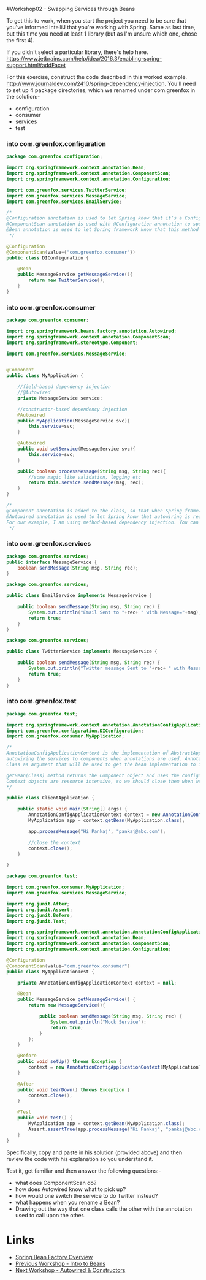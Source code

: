 #Workshop02 - Swapping Services through Beans

To get this to work, when you start the project you need to be sure that you've informed IntelliJ that you're working with Spring.  Same as last time, but this time you need at least 1 library (but as I'm unsure which one, chose the first 4).

If you didn't select a particular library, there's help here.  https://www.jetbrains.com/help/idea/2016.3/enabling-spring-support.html#addFacet

For this exercise, construct the code described in this worked example. http://www.journaldev.com/2410/spring-dependency-injection.  You'll need to set up 4 package directories, which we renamed under com.greenfox in the solution:-
- configuration
- consumer
- services
- test

### into com.greenfox.configuration

```java
package com.greenfox.configuration;

import org.springframework.context.annotation.Bean;
import org.springframework.context.annotation.ComponentScan;
import org.springframework.context.annotation.Configuration;

import com.greenfox.services.TwitterService;
import com.greenfox.services.MessageService;
import com.greenfox.services.EmailService;

/*
@Configuration annotation is used to let Spring know that it’s a Configuration class.
@ComponentScan annotation is used with @Configuration annotation to specify the packages to look for Component classes.
@Bean annotation is used to let Spring framework know that this method should be used to get the bean implementation to inject in Component classes.
 */

@Configuration
@ComponentScan(value={"com.greenfox.consumer"})
public class DIConfiguration {

    @Bean
    public MessageService getMessageService(){
        return new TwitterService();
    }
}
```
### into com.greenfox.consumer
```java
package com.greenfox.consumer;

import org.springframework.beans.factory.annotation.Autowired;
import org.springframework.context.annotation.ComponentScan;
import org.springframework.stereotype.Component;

import com.greenfox.services.MessageService;


@Component
public class MyApplication {

    //field-based dependency injection
    //@Autowired
    private MessageService service;

	//constructor-based dependency injection
	@Autowired
	public MyApplication(MessageService svc){
		this.service=svc;
	}

    @Autowired
    public void setService(MessageService svc){
        this.service=svc;
    }

    public boolean processMessage(String msg, String rec){
        //some magic like validation, logging etc
        return this.service.sendMessage(msg, rec);
    }
}

/*
@Component annotation is added to the class, so that when Spring framework will scan for the components, this class will be treated as component. @Component annotation can be applied only to the class and it’s retention policy is Runtime. If you are not not familiar with Annotations retention policy, I would suggest you to read java annotations tutorial.
@Autowired annotation is used to let Spring know that autowiring is required. This can be applied to field, constructor and methods. This annotation allows us to implement constructor-based, field-based or method-based dependency injection in our components.
For our example, I am using method-based dependency injection. You can uncomment the constructor method to switch to constructor based dependency injection.
 */
```
### into com.greenfox.services
```java
package com.greenfox.services;
public interface MessageService {
    boolean sendMessage(String msg, String rec);
}
```
```java
package com.greenfox.services;

public class EmailService implements MessageService {

    public boolean sendMessage(String msg, String rec) {
        System.out.println("Email Sent to "+rec+ " with Message="+msg);
        return true;
    }
}
```

```java
package com.greenfox.services;

public class TwitterService implements MessageService {

    public boolean sendMessage(String msg, String rec) {
        System.out.println("Twitter message Sent to "+rec+ " with Message="+msg);
        return true;
    }
}
```
### into com.greenfox.test
```java
package com.greenfox.test;

import org.springframework.context.annotation.AnnotationConfigApplicationContext;
import com.greenfox.configuration.DIConfiguration;
import com.greenfox.consumer.MyApplication;

/*
AnnotationConfigApplicationContext is the implementation of AbstractApplicationContext abstract class and it’s used for
autowiring the services to components when annotations are used. AnnotationConfigApplicationContext constructor takes
Class as argument that will be used to get the bean implementation to inject in component classes.

getBean(Class) method returns the Component object and uses the configuration for autowiring the objects.
Context objects are resource intensive, so we should close them when we are done with it
*/

public class ClientApplication {

    public static void main(String[] args) {
        AnnotationConfigApplicationContext context = new AnnotationConfigApplicationContext(DIConfiguration.class);
        MyApplication app = context.getBean(MyApplication.class);

        app.processMessage("Hi Pankaj", "pankaj@abc.com");

        //close the context
        context.close();
    }

}
```

```java
package com.greenfox.test;

import com.greenfox.consumer.MyApplication;
import com.greenfox.services.MessageService;

import org.junit.After;
import org.junit.Assert;
import org.junit.Before;
import org.junit.Test;

import org.springframework.context.annotation.AnnotationConfigApplicationContext;
import org.springframework.context.annotation.Bean;
import org.springframework.context.annotation.ComponentScan;
import org.springframework.context.annotation.Configuration;

@Configuration
@ComponentScan(value="com.greenfox.consumer")
public class MyApplicationTest {

    private AnnotationConfigApplicationContext context = null;

    @Bean
    public MessageService getMessageService() {
        return new MessageService(){

            public boolean sendMessage(String msg, String rec) {
                System.out.println("Mock Service");
                return true;
            }
        };
    }

    @Before
    public void setUp() throws Exception {
        context = new AnnotationConfigApplicationContext(MyApplicationTest.class);
    }

    @After
    public void tearDown() throws Exception {
        context.close();
    }

    @Test
    public void test() {
        MyApplication app = context.getBean(MyApplication.class);
        Assert.assertTrue(app.processMessage("Hi Pankaj", "pankaj@abc.com"));
    }
}
```
Specifically, copy and paste in his solution (provided above) and then review the code with his explanation so you understand it.

Test it, get familiar and then answer the following questions:-
- what does ComponentScan do?
- how does Autowired know what to pick up?
- how would one switch the service to do Twitter instead?
- what happens when you rename a Bean?
- Drawing out the way that one class calls the other with the annotation used to call upon the other.

# Links
- [Spring Bean Factory Overview](../README.md)
- [Previous Workshop - Intro to Beans](./Workshop01.md)
- [Next Workshop - Autowired &amp; Constructors](./Workshop03.md)
